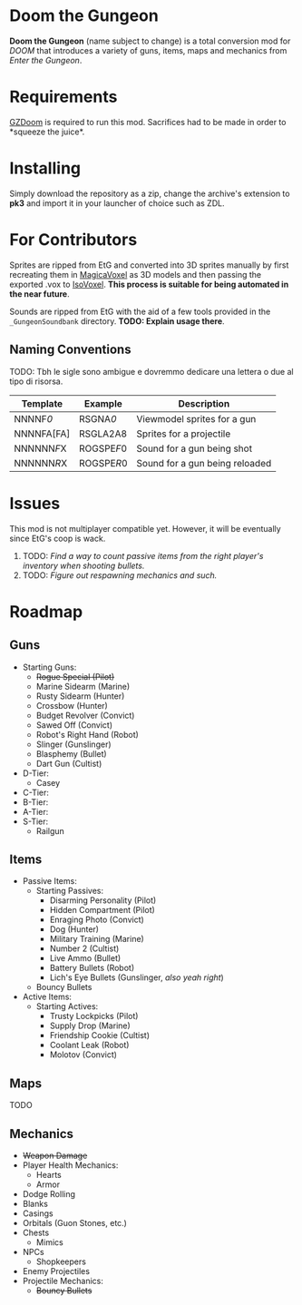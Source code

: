 # Doom the Gungeon
**Doom the Gungeon** (name subject to change) is a total conversion mod for _DOOM_ that introduces a variety of guns, items, maps and mechanics from _Enter the Gungeon_.

# Requirements

[GZDoom](https://www.zdoom.org/downloads) is required to run this mod. Sacrifices had to be made in order to \*squeeze the juice\*.

# Installing

Simply download the repository as a zip, change the archive's extension to **pk3** and import it in your launcher of choice such as ZDL.

# For Contributors

Sprites are ripped from EtG and converted into 3D sprites manually by first recreating them in [MagicaVoxel](https://ephtracy.github.io/) as 3D models and then passing the exported .vox to [IsoVoxel](https://github.com/tommyettinger/IsoVoxel). **This process is suitable for being automated in the near future**.

Sounds are ripped from EtG with the aid of a few tools provided in the `_GungeonSoundbank` directory. **TODO: Explain usage there**.

## Naming Conventions

TODO: Tbh le sigle sono ambigue e dovremmo dedicare una lettera o due al tipo di risorsa.

| Template | Example | Description |
| --- | --- | --- |
| NNNNF*0* | RSGNA*0* | Viewmodel sprites for a gun |
| NNNNFA[FA] | RSGLA2A8 | Sprites for a projectile |
| NNNNNN*F*X | ROGSPE*F*0 | Sound for a gun being shot |
| NNNNNN*R*X | ROGSPE*R*0 | Sound for a gun being reloaded |

# Issues

This mod is not multiplayer compatible yet. However, it will be eventually since EtG's coop is wack.

1. TODO: _Find a way to count passive items from the right player's inventory when shooting bullets._
2. TODO: _Figure out respawning mechanics and such._

# Roadmap

## Guns
- Starting Guns:
    - ~~Rogue Special (Pilot)~~
    - Marine Sidearm (Marine)
    - Rusty Sidearm (Hunter)
    - Crossbow (Hunter)
    - Budget Revolver (Convict)
    - Sawed Off (Convict)
    - Robot's Right Hand (Robot)
    - Slinger (Gunslinger)
    - Blasphemy (Bullet)
    - Dart Gun (Cultist)
- D-Tier:
    - Casey
- C-Tier:
- B-Tier:
- A-Tier:
- S-Tier:
    - Railgun

## Items
- Passive Items:
    - Starting Passives:
        - Disarming Personality (Pilot)
        - Hidden Compartment (Pilot)
        - Enraging Photo (Convict)
        - Dog (Hunter)
        - Military Training (Marine)
        - Number 2 (Cultist)
        - Live Ammo (Bullet)
        - Battery Bullets (Robot)
        - Lich's Eye Bullets (Gunslinger, _also yeah right_)
    - Bouncy Bullets
- Active Items:
    - Starting Actives:
        - Trusty Lockpicks (Pilot)
        - Supply Drop (Marine)
        - Friendship Cookie (Cultist)
        - Coolant Leak (Robot)
        - Molotov (Convict)

## Maps
TODO

## Mechanics
- ~~Weapon Damage~~
- Player Health Mechanics:
    - Hearts
    - Armor
- Dodge Rolling
- Blanks
- Casings
- Orbitals (Guon Stones, etc.)
- Chests
    - Mimics
- NPCs
    - Shopkeepers
- Enemy Projectiles
- Projectile Mechanics:
    - ~~Bouncy Bullets~~
